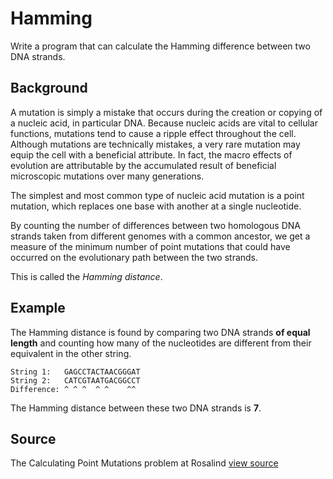 # Hamming

Write a program that can calculate the Hamming difference between two DNA strands.

## Background
A mutation is simply a mistake that occurs during the creation or copying of a nucleic acid, in particular DNA. Because nucleic acids are vital to cellular functions, mutations tend to cause a ripple effect throughout the cell. Although mutations are technically mistakes, a very rare mutation may equip the cell with a beneficial attribute. In fact, the macro effects of evolution are attributable by the accumulated result of beneficial microscopic mutations over many generations.

The simplest and most common type of nucleic acid mutation is a point mutation, which replaces one base with another at a single nucleotide.

By counting the number of differences between two homologous DNA strands taken from different genomes with a common ancestor, we get a measure of the minimum number of point mutations that could have occurred on the evolutionary path between the two strands.

This is called the _Hamming distance_.

## Example
The Hamming distance is found by comparing two DNA strands __of equal length__ and counting how many of the nucleotides are different from their equivalent in the other string.

    String 1:   GAGCCTACTAACGGGAT
    String 2:   CATCGTAATGACGGCCT
    Difference: ^ ^ ^  ^ ^    ^^

The Hamming distance between these two DNA strands is __7__.

## Source

The Calculating Point Mutations problem at Rosalind [view source](http://rosalind.info/problems/hamm/)
